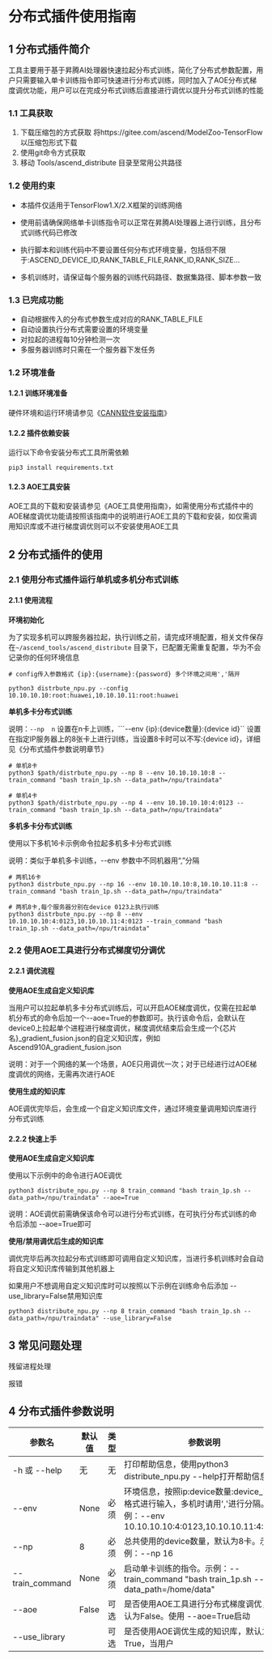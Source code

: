 # 分布式插件使用指南

## 1 分布式插件简介

工具主要用于基于昇腾AI处理器快速拉起分布式训练，简化了分布式参数配置，用户只需要输入单卡训练指令即可快速进行分布式训练，同时加入了AOE分布式梯度调优功能，用户可以在完成分布式训练后直接进行调优以提升分布式训练的性能

### 1.1 工具获取

1. 下载压缩包的方式获取 将https://gitee.com/ascend/ModelZoo-TensorFlow 以压缩包形式下载
2. 使用git命令方式获取
3. 移动 Tools/ascend_distribute 目录至常用公共路径

### 1.2 使用约束

- 本插件仅适用于TensorFlow1.X/2.X框架的训练网络

- 使用前请确保网络单卡训练指令可以正常在昇腾AI处理器上进行训练，且分布式训练代码已修改
- 执行脚本和训练代码中不要设置任何分布式环境变量，包括但不限于:ASCEND_DEVICE_ID,RANK_TABLE_FILE,RANK_ID,RANK_SIZE...
- 多机训练时，请保证每个服务器的训练代码路径、数据集路径、脚本参数一致

### 1.3 已完成功能

- 自动根据传入的分布式参数生成对应的RANK_TABLE_FILE
- 自动设置执行分布式需要设置的环境变量
- 对拉起的进程每10分钟检测一次
- 多服务器训练时只需在一个服务器下发任务



### 1.2 环境准备

#### 1.2.1 训练环境准备

硬件环境和运行环境请参见《[CANN软件安装指南](https://support.huawei.com/enterprise/zh/ascend-computing/cann-pid-251168373?category=installation-update)》



#### 1.2.2 插件依赖安装

运行以下命令安装分布式工具所需依赖

```
pip3 install requirements.txt
```



#### 1.2.3 AOE工具安装

AOE工具的下载和安装请参见《AOE工具使用指南》，如需使用分布式插件中的AOE梯度调优功能请按照该指南中的说明进行AOE工具的下载和安装，如仅需调用知识库或不进行梯度调优则可以不安装使用AOE工具



## 2 分布式插件的使用<TODO>

### 2.1 使用分布式插件运行单机或多机分布式训练

#### 2.1.1 使用流程

**环境初始化**

为了实现多机可以跨服务器拉起，执行训练之前，请完成环境配置，相关文件保存在```~/ascend_tools/ascend_distribute``` 目录下，已配置无需重复配置，华为不会记录你的任何环境信息

```
# config传入参数格式 {ip}:{username}:{password} 多个环境之间用','隔开

python3 distrbute_npu.py --config 10.10.10.10:root:huawei,10.10.10.11:root:huawei
```



**单机多卡分布式训练**



说明：```--np  n```  设置在n卡上训练，```--env {ip}:{device数量}:{device id}`` 设置在指定IP服务器上的8张卡上进行训练，当设置8卡时可以不写:{device id}，详细见《分布式插件参数说明章节》

```
# 单机8卡
python3 $path/distrbute_npu.py --np 8 --env 10.10.10.10:8 --train_command "bash train_1p.sh --data_path=/npu/traindata"

# 单机4卡
python3 $path/distrbute_npu.py --np 4 --env 10.10.10.10:4:0123 --train_command "bash train_1p.sh --data_path=/npu/traindata"
```



**多机多卡分布式训练**

使用以下多机16卡示例命令拉起多机多卡分布式训练

说明：类似于单机多卡训练，--env 参数中不同机器用“,”分隔

```
# 两机16卡
python3 distrbute_npu.py --np 16 --env 10.10.10.10:8,10.10.10.11:8 --train_command "bash train_1p.sh --data_path=/npu/traindata"

# 两机8卡,每个服务器分别在device 0123上执行训练
python3 distrbute_npu.py --np 8 --env 10.10.10.10:4:0123,10.10.10.11:4:0123 --train_command "bash train_1p.sh --data_path=/npu/traindata"
```



### 2.2 使用AOE工具进行分布式梯度切分调优

#### 2.2.1 调优流程

**使用AOE生成自定义知识库**

当用户可以拉起单机多卡分布式训练后，可以开启AOE梯度调优，仅需在拉起单机分布式的命令后加一个--aoe=True的参数即可。执行该命令后，会默认在device0上拉起单个进程进行梯度调优，梯度调优结束后会生成一个{芯片名}_gradient_fusion.json的自定义知识库，例如Ascend910A_gradient_fusion.json

说明：对于一个网络的某一个场景，AOE只用调优一次；对于已经进行过AOE梯度调优的网络，无需再次进行AOE



**使用生成的知识库**

AOE调优完毕后，会生成一个自定义知识库文件，通过环境变量调用知识库进行分布式训练



#### 2.2.2 快速上手

**使用AOE生成自定义知识库**

使用以下示例中的命令进行AOE调优

```
python3 distribute_npu.py --np 8 train_command "bash train_1p.sh --data_path=/npu/traindata" --aoe=True
```

说明：AOE调优前需确保该命令可以进行分布式训练，在可执行分布式训练的命令后添加 --aoe=True即可



**使用/禁用调优后生成的知识库<TODO>**

调优完毕后再次拉起分布式训练即可调用自定义知识库，当进行多机训练时会自动将自定义知识库传输到其他机器上

如果用户不想调用自定义知识库时可以按照以下示例在训练命令后添加 --use_library=False禁用知识库

```
python3 distribute_npu.py --np 8 train_command "bash train_1p.sh --data_path=/npu/traindata" --use_library=False
```



## 3 常见问题处理<TODO>

残留进程处理

报错



## 4 分布式插件参数说明

| 参数名          | 默认值 | 类型 | 参数说明                                                     |
| --------------- | ------ | ---- | ------------------------------------------------------------ |
| -h 或 --help    | 无     | 无   | 打印帮助信息，使用python3 distribute_npu.py --help打开帮助信息 |
| --env           | None   | 必须 | 环境信息，按照ip:device数量:device_id的格式进行输入，多机时请用','进行分隔。示例：--env 10.10.10.10:4:0123,10.10.10.11:4:1234 |
| --np            | 8      | 必须 | 总共使用的device数量，默认为8卡。示例：--np 16               |
| --train_command | None   | 必须 | 启动单卡训练的指令。示例：--train_command "bash train_1p.sh --data_path=/home/data" |
| --aoe           | False  | 可选 | 是否使用AOE工具进行分布式梯度调优，默认为False。使用 --aoe=True启动 |
| --use_library   | <TODO> | 可选 | 是否使用AOE调优生成的知识库，默认为True，当用户              |

 

